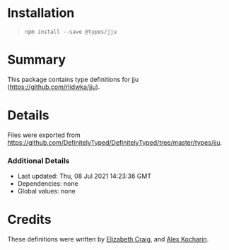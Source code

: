# Installation
> `npm install --save @types/jju`

# Summary
This package contains type definitions for jju (https://github.com/rlidwka/jju).

# Details
Files were exported from https://github.com/DefinitelyTyped/DefinitelyTyped/tree/master/types/jju.

### Additional Details
 * Last updated: Thu, 08 Jul 2021 14:23:36 GMT
 * Dependencies: none
 * Global values: none

# Credits
These definitions were written by [Elizabeth Craig](https://github.com/ecraig12345), and [Alex Kocharin](https://github.com/rlidwka).
